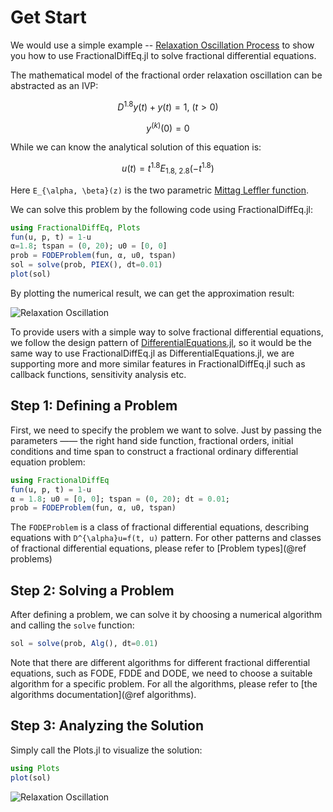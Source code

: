# Get Start

We would use a simple example -- [Relaxation Oscillation Process](https://encyclopediaofmath.org/wiki/Relaxation_oscillation) to show you how to use FractionalDiffEq.jl to solve fractional differential equations.

The mathematical model of the fractional order relaxation oscillation can be abstracted as an IVP:

```math
D^{1.8}y(t)+y(t)=1,\ (t>0)
```

```math
y^{(k)}(0)=0
```

While we can know the analytical solution of this equation is:

```math
u(t)=t^{1.8}E_{1.8,\ 2.8}(-t^{1.8})
```

Here ``E_{\alpha, \beta}(z)`` is the two parametric [Mittag Leffler function](https://scifracx.org/FractionalDiffEq.jl/stable/mittagleffler/).

We can solve this problem by the following code using FractionalDiffEq.jl:

```julia
using FractionalDiffEq, Plots
fun(u, p, t) = 1-u
α=1.8; tspan = (0, 20); u0 = [0, 0]
prob = FODEProblem(fun, α, u0, tspan)
sol = solve(prob, PIEX(), dt=0.01)
plot(sol)
```

By plotting the numerical result, we can get the approximation result:

![Relaxation Oscillation](./assets/example.png)

To provide users with a simple way to solve fractional differential equations, we follow the design pattern of [DifferentialEquations.jl](https://github.com/SciML/DifferentialEquations.jl), so it would be the same way to use FractionalDiffEq.jl as DifferentialEquations.jl, we are supporting more and more similar features in FractionalDiffEq.jl such as callback functions, sensitivity analysis etc.

## Step 1: Defining a Problem

First, we need to specify the problem we want to solve. Just by passing the parameters —— the right hand side function, fractional orders, initial conditions and time span to construct a fractional ordinary differential equation problem:

```julia
using FractionalDiffEq
fun(u, p, t) = 1-u
α = 1.8; u0 = [0, 0]; tspan = (0, 20); dt = 0.01;
prob = FODEProblem(fun, α, u0, tspan)
```

The ```FODEProblem``` is a class of fractional differential equations, describing equations with ``D^{\alpha}u=f(t, u)`` pattern. For other patterns and classes of fractional differential equations, please refer to [Problem types](@ref problems)

## Step 2: Solving a Problem

After defining a problem, we can solve it by choosing a numerical algorithm and calling the ```solve``` function:

```julia
sol = solve(prob, Alg(), dt=0.01)
```

Note that there are different algorithms for different fractional differential equations, such as FODE, FDDE and DODE, we need to choose a suitable algorithm for a specific problem. For all the algorithms, please refer to [the algorithms documentation](@ref algorithms).

## Step 3: Analyzing the Solution

Simply call the Plots.jl to visualize the solution:

```julia
using Plots
plot(sol)
```

![Relaxation Oscillation](./assets/example.png)